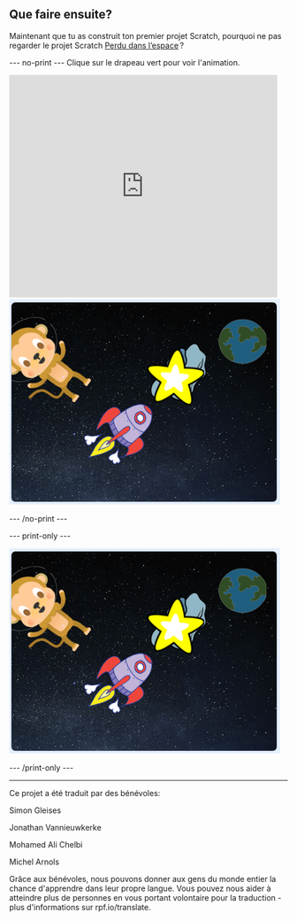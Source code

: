 ## Que faire ensuite?

Maintenant que tu as construit ton premier projet Scratch, pourquoi ne pas regarder le projet Scratch [Perdu dans l’espace](https://projects.raspberrypi.org/fr-FR/projects/lost-in-space?utm_source=pathway&utm_medium=whatnext&utm_campaign=projects) ?

--- no-print --- Clique sur le drapeau vert pour voir l'animation.

<div class="scratch-preview">
  <iframe allowtransparency="true" width="485" height="402" src="https://scratch.mit.edu/projects/embed/334689482/?autostart=false" frameborder="0" scrolling="no"></iframe>
  <img src="images/space-final.png">
</div>

--- /no-print ---

--- print-only ---

![Projet terminé](images/space-final.png)

--- /print-only ---

***

Ce projet a été traduit par des bénévoles:

Simon Gleises

Jonathan Vannieuwkerke

Mohamed Ali Chelbi

Michel Arnols

Grâce aux bénévoles, nous pouvons donner aux gens du monde entier la chance d'apprendre dans leur propre langue. Vous pouvez nous aider à atteindre plus de personnes en vous portant volontaire pour la traduction - plus d'informations sur rpf.io/translate.

